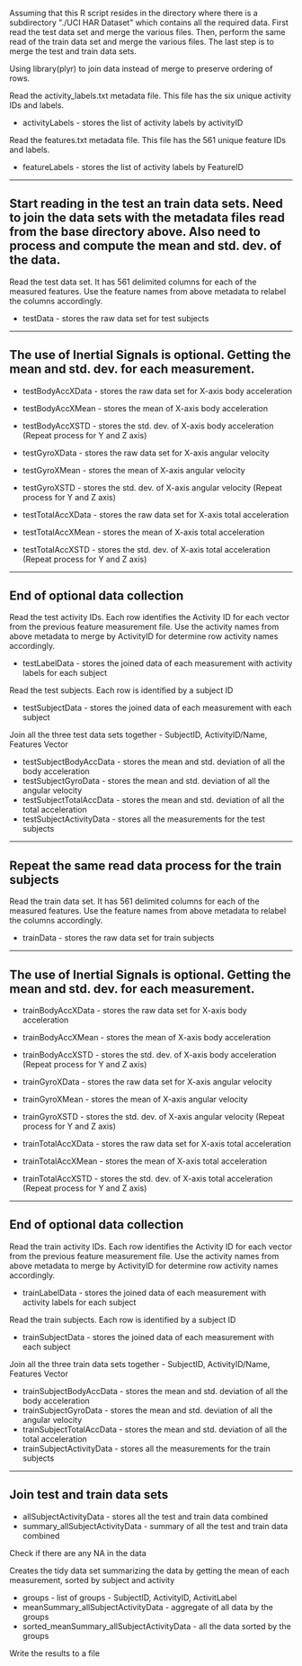 Assuming that this R script resides in the directory where there is a subdirectory "./UCI HAR Dataset"
which contains all the required data.  First read the test data set and merge the various files.
Then, perform the same read of the train data set and merge the various files.  The last step is to
merge the test and train data sets.

Using library(plyr) to join data instead of merge to preserve ordering of rows.

Read the activity_labels.txt metadata file.  This file has the six unique activity IDs and labels.
* activityLabels - stores the list of activity labels by activityID

Read the features.txt metadata file.  This file has the 561 unique feature IDs and labels.
* featureLabels - stores the list of activity labels by FeatureID

----------------------------------------------------------------------------------------
Start reading in the test an train data sets.  Need to join the data sets with the metadata
files read from the base directory above.
Also need to process and compute the mean and std. dev. of the data. 
----------------------------------------------------------------------------------------


Read the test data set.  It has 561 delimited columns for each of the measured features.
Use the feature names from above metadata to relabel the columns accordingly.

* testData - stores the raw data set for test subjects

----------------------------------------------------------------------------------------
The use of Inertial Signals is optional.  Getting the mean and std. dev. for each measurement.
----------------------------------------------------------------------------------------

* testBodyAccXData - stores the raw data set for X-axis body acceleration
* testBodyAccXMean - stores the mean of X-axis body acceleration
* testBodyAccXSTD - stores the std. dev. of X-axis body acceleration
(Repeat process for Y and Z axis)

* testGyroXData - stores the raw data set for X-axis angular velocity
* testGyroXMean - stores the mean of X-axis angular velocity
* testGyroXSTD - stores the std. dev. of X-axis angular velocity
(Repeat process for Y and Z axis)

* testTotalAccXData - stores the raw data set for X-axis total acceleration
* testTotalAccXMean - stores the mean of X-axis total acceleration
* testTotalAccXSTD - stores the std. dev. of X-axis total acceleration
(Repeat process for Y and Z axis)

----------------------------------------------------------------------------------------
End of optional data collection
----------------------------------------------------------------------------------------

Read the test activity IDs.  Each row identifies the Activity ID for each vector from the
previous feature measurement file.
Use the activity names from above metadata to merge by ActivityID for determine row activity names accordingly.

* testLabelData - stores the joined data of each measurement with activity labels for each subject

Read the test subjects.  Each row is identified by a subject ID

* testSubjectData - stores the joined data of each measurement with each subject

Join all the three test data sets together - SubjectID, ActivityID/Name, Features Vector
* testSubjectBodyAccData - stores the mean and std. deviation of all the body acceleration
* testSubjectGyroData - stores the mean and std. deviation of all the angular velocity
* testSubjectTotalAccData - stores the mean and std. deviation of all the total acceleration
* testSubjectActivityData - stores all the measurements for the test subjects


----------------------------------------------------------------------------------------
Repeat the same read data process for the train subjects
----------------------------------------------------------------------------------------

Read the train data set.  It has 561 delimited columns for each of the measured features.
Use the feature names from above metadata to relabel the columns accordingly.

* trainData - stores the raw data set for train subjects

----------------------------------------------------------------------------------------
The use of Inertial Signals is optional.  Getting the mean and std. dev. for each measurement.
----------------------------------------------------------------------------------------

* trainBodyAccXData - stores the raw data set for X-axis body acceleration
* trainBodyAccXMean - stores the mean of X-axis body acceleration
* trainBodyAccXSTD - stores the std. dev. of X-axis body acceleration
(Repeat process for Y and Z axis)

* trainGyroXData - stores the raw data set for X-axis angular velocity
* trainGyroXMean - stores the mean of X-axis angular velocity
* trainGyroXSTD - stores the std. dev. of X-axis angular velocity
(Repeat process for Y and Z axis)

* trainTotalAccXData - stores the raw data set for X-axis total acceleration
* trainTotalAccXMean - stores the mean of X-axis total acceleration
* trainTotalAccXSTD - stores the std. dev. of X-axis total acceleration
(Repeat process for Y and Z axis)

----------------------------------------------------------------------------------------
End of optional data collection
----------------------------------------------------------------------------------------

Read the train activity IDs.  Each row identifies the Activity ID for each vector from the
previous feature measurement file.
Use the activity names from above metadata to merge by ActivityID for determine row activity names accordingly.

* trainLabelData - stores the joined data of each measurement with activity labels for each subject

Read the train subjects.  Each row is identified by a subject ID

* trainSubjectData - stores the joined data of each measurement with each subject

Join all the three train data sets together - SubjectID, ActivityID/Name, Features Vector
* trainSubjectBodyAccData - stores the mean and std. deviation of all the body acceleration
* trainSubjectGyroData - stores the mean and std. deviation of all the angular velocity
* trainSubjectTotalAccData - stores the mean and std. deviation of all the total acceleration
* trainSubjectActivityData - stores all the measurements for the train subjects


----------------------------------------------------------------------------------------
Join test and train data sets
----------------------------------------------------------------------------------------
* allSubjectActivityData - stores all the test and train data combined
* summary_allSubjectActivityData - summary of all the test and train data combined 

Check if there are any NA in the data

Creates the tidy data set summarizing the data by getting the mean of each measurement,
sorted by subject and activity
* groups - list of groups - SubjectID, ActivityID, ActivitLabel
* meanSummary_allSubjectActivityData - aggregate of all data by the groups
* sorted_meanSummary_allSubjectActivityData - all the data sorted by the groups

Write the results to a file

